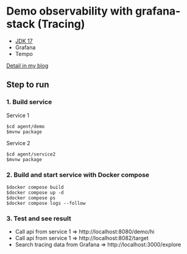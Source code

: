 # Demo observability with grafana-stack (Tracing)
* [JDK 17](https://www.oracle.com/java/technologies/javase/jdk17-archive-downloads.html)
* Grafana
* Tempo

[Detail in my blog](https://www.somkiat.cc/observability-with-grafana-platform/)


## Step to run

### 1. Build service

Service 1
```
$cd agent/demo
$mvnw package
```

Service 2
```
$cd agent/service2
$mvnw package
```

### 2. Build and start service with Docker compose
```
$docker compose build
$docker compose up -d
$docker compose ps
$docker compose logs --follow
```

### 3. Test and see result
* Call api from service 1 => http://localhost:8080/demo/hi
* Call api from service 1 => http://localhost:8082/target
* Search tracing data from Grafana => http://localhost:3000/explore
